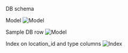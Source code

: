 DB schema

Model
![Model](/images/connector-model.png?raw=true "DB model")

Sample DB row
![Model](/images/sample-db-view.png?raw=true "Sample DB row")

Index on location_id and type columns
![Index](/images/index-locid-type.png?raw=true "Sample DB row")
